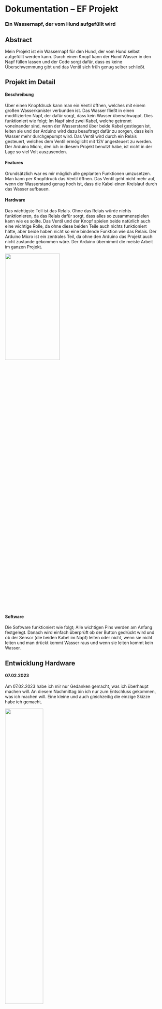 # Dokumentation – EF Projekt
### Ein Wassernapf, der vom Hund aufgefüllt wird

## Abstract
Mein Projekt ist ein Wassernapf für den Hund, der vom Hund selbst aufgefüllt werden kann. Durch einen Knopf kann der Hund Wasser in den Napf füllen lassen und der Code sorgt dafür, dass es keine Überschwemmung gibt und das Ventil sich früh genug selber schließt.

## Projekt im Detail 
#### Beschreibung 
Über einen Knopfdruck kann man ein Ventil öffnen, welches mit einem großen Wasserkanister verbunden ist. Das Wasser fließt in einen modifizierten Napf, der dafür sorgt, dass kein Wasser überschwappt. Dies funktioniert wie folgt; Im Napf sind zwei Kabel, welche getrennt voneinander sind, wenn der Wasserstand über beide Kabel gestiegen ist, leiten sie und der Arduino wird dazu beauftragt dafür zu sorgen, dass kein Wasser mehr durchgepumpt wird. Das Ventil wird durch ein Relais gesteuert, welches dem Ventil ermöglicht mit 12V angesteuert zu werden. Der Arduino Micro, den ich in diesem Projekt benutzt habe, ist nicht in der Lage so viel Volt auszusenden.

#### Features 
Grundsätzlich war es mir möglich alle geplanten Funktionen umzusetzen. Man kann per Knopfdruck das Ventil öffnen. Das Ventil geht nicht mehr auf, wenn der Wasserstand genug hoch ist, dass die Kabel einen Kreislauf durch das Wasser aufbauen.

#### Hardware 
Das wichtigste Teil ist das Relais. Ohne das Relais würde nichts funktionieren, da das Relais dafür sorgt, dass alles so zusammenspielen kann wie es sollte.
Das Ventil und der Knopf spielen beide natürlich auch eine wichtige Rolle, da ohne diese beiden Teile auch nichts funktioniert hätte, aber beide haben nicht so eine bindende Funktion wie das Relais.
Der Arduino Micro ist ein zentrales Teil, da ohne den Arduino das Projekt auch nicht zustande gekommen wäre. Der Arduino übernimmt die meiste Arbeit im ganzen Projekt.

<img src="DokumentationBild1.jpeg" width="60%" height="30%" />

#### Software
Die Software funktioniert wie folgt; Alle wichtigen Pins werden am Anfang festgelegt. Danach wird einfach überprüft ob der Button gedrückt wird und ob der Sensor (die beiden Kabel im Napf) leiten oder nicht, wenn sie nicht leiten und man drückt kommt Wasser raus und wenn sie leiten kommt kein Wasser.

## Entwicklung Hardware
#### 07.02.2023
Am 07.02.2023 habe ich mir nur Gedanken gemacht, was ich überhaupt machen will. An diesem Nachmittag bin ich nur zum Entschluss gekommen, was ich machen will. Eine kleine und auch gleichzeitig die einzige Skizze habe ich gemacht. 

<img src="skizze 1.jpeg" width="50%" height="50%" />

#### 14.02.2023
Ich habe mir überlegt welche Teile ich brauche und für was. Das Problem war, dass ich mir nicht genügend Gedanken gemacht habe und mir zuerst falsche Teile zusammen gesucht habe. An diesem Tag habe ich noch nicht mal die Bestellliste abgeschickt, weil ich nicht fertig war.

#### 21.02.2023
Eine Woche und ein Gespräch mit Herrn Saxer für ein EF-Wechsel später habe ich die Teile nun bestellt. In der letzten Woche und auch in dieser war der Selbstzweifel sehr hoch, die Uhr hat getickt und ich hatte Garnichts.

#### 28.02.2023
Die Teile sind endlich angekommen, jedoch das Relais was ich bestellt habe, war das Falsche. Ich habe ein 1-Wege-Solid-Relais bestellt, was unnütz war, da es nicht das machte, was das Relais eigentlich machen sollte, weil es der Falsche Typ Relais war. An diesem Nachmittag habe ich die 3 Lektionen nur verschwendet, da ich die ganzen 3 Lektionen damit beschäftigt war das Ventil zum Laufen zu bringen, aber es war nicht mal möglich, weil es das Falsche Relais war. 

<img src="Relais-bild.jpeg" width="50%" height="50%" />
     ^ falsches Relais

#### 07.03.2023
An diesem Nachmittag habe ich am Knopf gearbeitet. Dieser Nachmittag war der unproduktivste Nachmittag, weil ich innerhalb von 3 Lektionen nur 4 Zeilen Code geschrieben habe und den Knopf richtig verkabelt habe.

#### 14.03.2023
An diesem Nachmittag habe ich die Ventil-Schaltung mit einem Transistor geschalten. Es hat nicht funktioniert. An diesem Tag habe ich das richtige Relais bestellt; ein 1-Kanal Relais. An diesem Nachmittag habe ich Hardware und Code technisch nicht geschafft, jedoch war dieser Tag ein Erfolg, da ich das richtige Relais bestellt habe. 

<img src="Richtiges-Relais-Bild.jpeg" width="50%" height="50%" />
    ^ richtiges Relais

#### 21.03.2023
An diesem Nachmittag habe ich angefangen mit dem richtigen Relais zu arbeiten, ich habe alles auf das Breadboard gesteckt und alles hat perfekt funktioniert. Die ganze Hardware hat auf dem Breadboard einwandfrei funktioniert. 

<img src="BBILD.jpeg" width="50%" height="50%" />

#### 22.03.2023
An diesem Nachmittag habe ich alles zusammengelötet und mein Gehäuse gebaut. Meinen Code habe ich vom 21.03 zum 22.03 über die Nacht geschrieben. Als ich alles zusammengelötet habe hat sich das Relais selbstständig gemacht. Warum? Das konnte ich nach 2 Stunden testen und Spannung messen nicht herausfinden.

#### 23.03.2023
An diesem Tag habe ich alles nochmal neu zusammengelötet und es hat funktioniert so wie ich es wollte. Leider habe ich während dem Arbeiten am 22.03 und am 23.03 vergessen Bilder zu machen.

## Diskussion und Reflexion

#### Was hat gut/schlecht funktioniert?
Der Code hat sehr gut funktioniert, das einzige was mir noch Unsicherheit bereitet ist, da ich selbst nach austesten nie garantiert sicher war ob ich den Button-Pin == LOW oder == HIGH machen sollte. Manchmal hat er, wenn ich ihn nicht gedrückt habe im Serial.Print 1 angegeben und manchmal 0.
Die gesamte Hardware war ein grosser Krampf. Ich habe viele Fehler gemacht vor und nach dem zusammenlöten und musste am 23.03 ganze 10 Stunden im Makersspace verbringen, um zu basteln und löten. Oft sind mir Kabel gerissen, falscher Pin zusammengelötet, falsche Masse beim Gehäuse, falsches Relais und das Relais hat sich selbstständig gemacht
Und der Wille war auch ein grosses Problem. Ich war extrem demotiviert, weil es die ganze Zeit Fehler gab, und sehr oft wurde ich sogar ziemlich wütend während des Erbauens der Hardware, weil immer irgendetwas nicht geklappt hat. Wie weiter oben schon erwähnt kam es sogar so weit, dass ich zwischendurch sogar EF wechseln, da ich mir dort zumal und jetzt immer noch nicht ganz zutraue überhaupt einen genügenden Schnitt hinzubekommen.

#### Was würdest du anders machen?
Ich würde ein mehr Code-basiertes Projekt machen, weil mir das Schreiben des Codes deutlich besser gelungen ist und ich eigentlich nur Probleme an der Hardware hatte.
Ich würde auf jedenfall auch mehr Bilder machen. Leider habe ich diese im Verlauf des Projektes vergessen.

#### Wie könnte ich das Projekt verbessern?
Die Hardware verschönern und den Weg, um sicher zu gehen, dass der Napf nicht überlauft zu verschönern; mit einem Messgerät das den Wasserstand messen kann oder einer Wage.

## Code

```cpp
int buttonPin = 7;    // Pin, an dem der Knopf angeschlossen ist
int valvePin = A5;    // Pin, an dem das Ventil angeschlossen ist
int sensorPin = A0;   // Pin, an dem der Wasserstandssensor angeschlossen ist

int valveState = LOW; 

void setup() {
  pinMode(buttonPin, INPUT_PULLUP);
  pinMode(valvePin, OUTPUT);
  pinMode(sensorPin, INPUT);
  Serial.begin(9600);
}

void loop() {
  int buttonState = digitalRead(buttonPin);  // Lesen des Knopfzustands
  int sensorValue = analogRead(sensorPin);  // Lesen des Stromkreiszustands im Hundenapf

  if (buttonState == LOW) {  
    if (sensorValue < 800) {  // Wenn der Stromkreislauf im Hundenapf nicht geschlossen ist
      valveState = HIGH;  
    } else {  // Wenn der Stromkreislauf im Hundenapf geschlossen ist
      valveState = LOW;  
    }
  } else {  // Wenn der Knopf nicht gedrückt wird
    valveState = LOW;  
  }

  digitalWrite(valvePin, valveState);  // Ventilstatus aktualisieren

  Serial.print("Knopf: ");
  Serial.print(buttonState);
  Serial.print(", Sensor: ");
  Serial.print(sensorValue);
  Serial.print(", Ventil: ");
  Serial.println(valveState);

  delay(100);  // Kleine Verzögerung zur Entprellung
}


